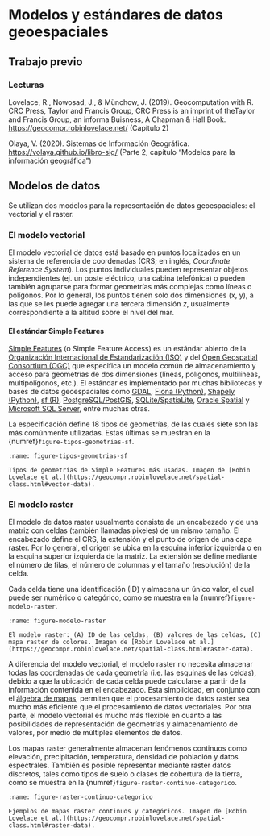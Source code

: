 # Modelos y estándares de datos geoespaciales

## Trabajo previo

### Lecturas

Lovelace, R., Nowosad, J., & Münchow, J. (2019). Geocomputation with R. CRC Press, Taylor and Francis Group, CRC Press is an imprint of theTaylor and Francis Group, an informa Buisness, A Chapman & Hall Book. https://geocompr.robinlovelace.net/ (Capítulo 2)

Olaya, V. (2020). Sistemas de Información Geográfica. https://volaya.github.io/libro-sig/ (Parte 2, capítulo “Modelos para la información geográfica”)

## Modelos de datos

Se utilizan dos modelos para la representación de datos geoespaciales: el vectorial y el raster.

### El modelo vectorial

El modelo vectorial de datos está basado en puntos localizados en un sistema de referencia de coordenadas (CRS; en inglés, *Coordinate Reference System*). Los puntos individuales pueden representar objetos independientes (ej. un poste eléctrico, una cabina telefónica) o pueden también agruparse para formar geometrías más complejas como líneas o polígonos. Por lo general, los puntos tienen solo dos dimensiones (x, y), a las que se les puede agregar una tercera dimensión _z_, usualmente correspondiente a la altitud sobre el nivel del mar.

#### El estándar Simple Features

[Simple Features](https://www.ogc.org/standards/sfa) (o Simple Feature Access) es un estándar abierto de la [Organización Internacional de Estandarización (ISO)](https://iso.org/) y del [Open Geospatial Consortium (OGC)](https://www.ogc.org/) que especifica un modelo común de almacenamiento y acceso para geometrías de dos dimensiones (líneas, polígonos, multilíneas, multipolígonos, etc.). El estándar es implementado por muchas bibliotecas y bases de datos geoespaciales como [GDAL](https://gdal.org/), [Fiona (Python)](http://github.com/Toblerity/Fiona), [Shapely (Python)](http://github.com/Toblerity/Shapely), [sf (R)](https://cran.r-project.org/web/packages/sf/index.html), [PostgreSQL/PostGIS](https://en.wikipedia.org/wiki/PostGIS), [SQLite/SpatiaLite](https://www.gaia-gis.it/fossil/libspatialite/), [Oracle Spatial](https://www.oracle.com/database/technologies/spatialandgraph.html) y [Microsoft SQL Server](https://www.microsoft.com/en-us/sql-server/), entre muchas otras.

La especificación define 18 tipos de geometrías, de las cuales siete son las más comúnmente utilizadas. Estas últimas se muestran en la {numref}`figure-tipos-geometrias-sf`.

```{figure} img/tipos-geometrias-sf.png
:name: figure-tipos-geometrias-sf

Tipos de geometrías de Simple Features más usadas. Imagen de [Robin Lovelace et al.](https://geocompr.robinlovelace.net/spatial-class.html#vector-data).
```

### El modelo raster

El modelo de datos raster usualmente consiste de un encabezado y de una matriz con celdas (también llamadas pixeles) de un mismo tamaño. El encabezado define el CRS, la extensión y el punto de origen de una capa raster. Por lo general, el origen se ubica en la esquina inferior izquierda o en la esquina superior izquierda de la matriz. La extensión se define mediante el número de filas, el número de columnas y el tamaño (resolución) de la celda.

Cada celda tiene una identificación (ID) y almacena un único valor, el cual puede ser numérico o categórico, como se muestra en la {numref}`figure-modelo-raster`.

```{figure} img/modelo-raster.png
:name: figure-modelo-raster

El modelo raster: (A) ID de las celdas, (B) valores de las celdas, (C) mapa raster de colores. Imagen de [Robin Lovelace et al.](https://geocompr.robinlovelace.net/spatial-class.html#raster-data).
```

A diferencia del modelo vectorial, el modelo raster no necesita almacenar todas las coordenadas de cada geometría (i.e. las esquinas de las celdas), debido a que la ubicación de cada celda puede calcularse a partir de la información contenida en el encabezado. Esta simplicidad, en conjunto con el [álgebra de mapas](https://en.wikipedia.org/wiki/Map_algebra), permiten que el procesamiento de datos raster sea mucho más eficiente que el procesamiento de datos vectoriales. Por otra parte, el modelo vectorial es mucho más flexible en cuanto a las posibilidades de representación de geometrías y almacenamiento de valores, por medio de múltiples elementos de datos.

Los mapas raster generalmente almacenan fenómenos continuos como elevación, precipitación, temperatura, densidad de población y datos espectrales. También es posible representar mediante raster datos discretos, tales como tipos de suelo o clases de cobertura de la tierra, como se muestra en la {numref}`figure-raster-continuo-categorico`.

```{figure} img/raster-continuo-categorico.png
:name: figure-raster-continuo-categorico

Ejemplos de mapas raster continuos y categóricos. Imagen de [Robin Lovelace et al.](https://geocompr.robinlovelace.net/spatial-class.html#raster-data).
```
